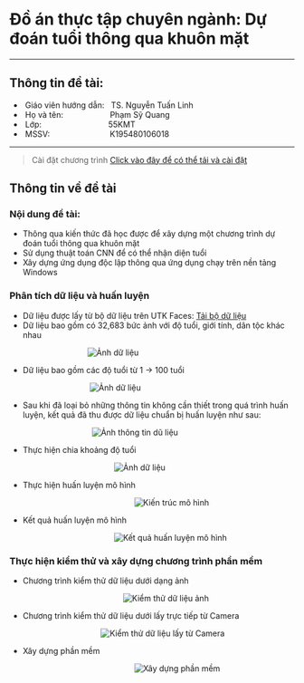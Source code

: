 # Đồ án thực tập chuyên ngành: Dự đoán tuổi thông qua khuôn mặt
***
## Thông tin đề tài:
-  Giáo viên hướng dẫn:   TS. Nguyễn Tuấn Linh
-  Họ và tên:                     Phạm Sỹ Quang
-  Lớp:                                               55KMT
-  MSSV:                           K195480106018
***
> Cài đặt chương trình [Click vào đây để có thể tải và cài đặt](https://drive.google.com/file/d/1qQSO8CZqYydPYnCKvk3nby5fDRqUsrkD/view?usp=sharing)
## Thông tin về đề tài
### Nội dung đề tài:
* Thông qua kiến thức đã học được để xây dựng một chương trình dự đoán tuổi thông qua khuôn mặt
* Sử dụng thuật toán CNN để có thể nhận diện tuổi
* Xây dựng ứng dụng độc lập thông qua ứng dụng chạy trên nền tảng Windows
### Phân tích dữ liệu và huấn luyện
* Dữ liệu được lấy từ bộ dữ liệu trên UTK Faces: [Tải bộ dữ liệu](https://susanqq.github.io/UTKFace/)
* Dữ liệu bao gồm có 32,683 bức ảnh với độ tuổi, giới tính, dân tộc khác nhau

                                   ![Ảnh dữ liệu](https://i.imgur.com/X1H0EEQ.png)
* Dữ liệu bao gồm các độ tuổi từ 1 -> 100 tuổi

                                    ![Ảnh dữ liệu](https://i.imgur.com/iMK8GNp.png)
* Sau khi đã loại bỏ những thông tin không cần thiết trong quá trình huấn luyện, kết quả đã thu được dữ liệu chuẩn bị huấn luyện như sau:

                                     ![Ảnh thông tin dũ liệu](https://i.imgur.com/fGBNjWt.png)
* Thực hiện chia khoảng độ tuổi

                                               ![Ảnh dữ liệu](https://i.imgur.com/WlAYJeA.png)
* Thực hiện huấn luyện mô hình

                                                        ![Kiến trúc mô hình](https://i.imgur.com/qh5yqhN.png)
* Kết quả huấn luyện mô hình

                                               ![Kết quả huấn luyện mô hình](https://i.imgur.com/vR3ggoB.png)
### Thực hiện kiểm thử và xây dựng chương trình phần mềm
* Chương trình kiểm thử dữ liệu dưới dạng ảnh

                                                   ![Kiểm thử dữ liệu ảnh](https://i.imgur.com/Iv117oY.png)
* Chương trình kiểm thử dữ liệu dưới lấy trực tiếp từ Camera

                                         ![Kiểm thử dữ liệu lấy từ Camera](https://i.imgur.com/YmfnM2E.png)
* Xây dựng phần mềm

                                                        ![Xây dựng phần mềm](https://i.imgur.com/Gw2p8N8.png)
